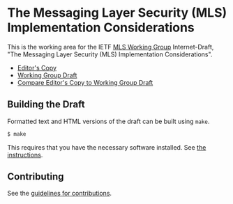 # The Messaging Layer Security (MLS) Implementation Considerations

This is the working area for the IETF [MLS Working Group](https://datatracker.ietf.org/wg/mls/documents/) Internet-Draft, "The Messaging Layer Security (MLS) Implementation Considerations".

* [Editor's Copy](https://kkohbrok.github.io/mls-implementations/#go.draft-ietf-mls-implementations.html)
* [Working Group Draft](https://datatracker.ietf.org/doc/html/draft-ietf-mls-implementations)
* [Compare Editor's Copy to Working Group Draft](https://kkohbrok.github.io/mls-implementations/#go.draft-ietf-mls-implementations.diff)

## Building the Draft

Formatted text and HTML versions of the draft can be built using `make`.

```sh
$ make
```

This requires that you have the necessary software installed.  See
[the instructions](https://github.com/martinthomson/i-d-template/blob/master/doc/SETUP.md).


## Contributing

See the
[guidelines for contributions](https://github.com/kkohbrok/mls-implementations/blob/main/CONTRIBUTING.md).
